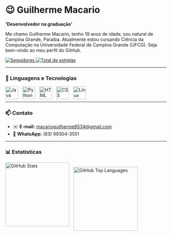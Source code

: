 # 😉 Guilherme Macario 

**'Desenvolvedor na graduação'** 

Me chamo Guilherme Macario, tenho 19 anos de idade, sou natural de Campina Grande, Paraíba. Atualmente estou cursando Ciência da Computação na Universidade Federal de Campina Grande (UFCG). Seja bem-vindo ao meu perfil do GitHub.

<a href="https://github.com/usguilherme?tab=followers">
  <img alt="Seguidores" title="Me siga no Github" src="https://custom-icon-badges.demolab.com/github/followers/usguilherme?color=236ad3&labelColor=1155ba&style=for-the-badge&logo=github&label=seguidores&logoColor=white"/>
</a>
<a href="https://github.com/usguilherme?tab=repositories&sort=stargazers">
  <img alt="Total de estrelas" title="Total de estrelas GitHub" src="https://custom-icon-badges.demolab.com/github/stars/usguilherme?color=55960c&style=for-the-badge&labelColor=488207&logo=star"/>
</a>

---

### 🤖 Linguagens e Tecnologias

<div>
  <img align="left" alt="Java" title="Java" width="40px" style="padding-right: 10px;" src="https://cdn.jsdelivr.net/gh/devicons/devicon@latest/icons/java/java-original.svg"/>
  <img align="left" alt="Python" title="Python" width="40px" style="padding-right: 10px;" src="https://cdn.jsdelivr.net/gh/devicons/devicon@latest/icons/python/python-original.svg"/>
  <img align="left" alt="HTML" title="HTML" width="40px" style="padding-right: 10px;" src="https://cdn.jsdelivr.net/gh/devicons/devicon@latest/icons/html5/html5-original.svg"/>
  <img align="left" alt="CSS" title="CSS" width="40px" style="padding-right: 10px;" src="https://cdn.jsdelivr.net/gh/devicons/devicon@latest/icons/css3/css3-original.svg"/>
  <img align="left" alt="Linux" title="Linux" width="40px" style="padding-right: 10px;" src="https://cdn.jsdelivr.net/gh/devicons/devicon@latest/icons/linux/linux-original.svg"/>
</div>

<br/>
<br/>

---

### 📫 Contato

- ✉️ **E-mail:** macarioguilherme8534@gmail.com  
- 📱 **WhatsApp:** (83) 99304-3551  

---

### 📊 Estatísticas

<div style="display: flex; flex-wrap: wrap;">
  <img align="left" alt="GitHub Stats" height="200" style="padding-right: 10px;" 
       src="https://github-readme-stats.vercel.app/api?username=usguilherme&show_icons=true&theme=radical&include_all_commits=true&count_private=true&locale=pt-br&cache_bust=2"/>
  
  <img align="left" alt="GitHub Top Languages" height="200" 
       src="https://github-readme-stats.vercel.app/api/top-langs/?username=usguilherme&theme=radical&layout=compact&langs_count=9&cache_bust=2"/>
</div>
